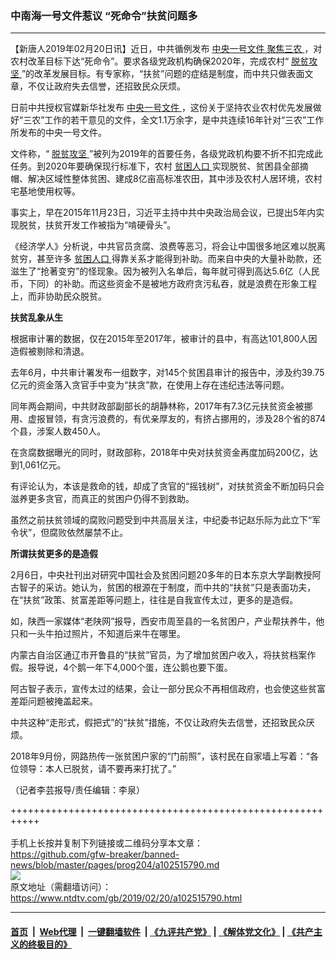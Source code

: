 ### 中南海一号文件惹议 “死命令”扶贫问题多
------------------------

<div class="post_content">
 <p>
  【新唐人2019年02月20日讯】近日，中共循例发布
  <a href="https://www.ntdtv.com/gb/中央一号文件.htm">
   中央一号文件
  </a>
  <a href="https://www.ntdtv.com/gb/聚焦三农.htm">
   聚焦三农
  </a>
  ，对农村改革目标下达“死命令”。要求各级党政机构确保2020年，完成农村“
  <a href="https://www.ntdtv.com/gb/脱贫攻坚.htm">
   脱贫攻坚
  </a>
  ”的改革发展目标。有专家称，“扶贫”问题的症结是制度，而中共只做表面文章，不仅让政府失去信誉，还招致民众厌烦。
 </p>
 <p>
  日前中共授权官媒新华社发布
  <a href="https://www.ntdtv.com/gb/中央一号文件.htm">
   中央一号文件
  </a>
  ，这份关于坚持农业农村优先发展做好“三农”工作的若干意见的文件，全文1.1万余字，是中共连续16年针对“三农”工作所发布的中央一号文件。
 </p>
 <p>
  文件称，“
  <a href="https://www.ntdtv.com/gb/脱贫攻坚.htm">
   脱贫攻坚
  </a>
  ”被列为2019年的首要任务，各级党政机构要不折不扣完成此任务。到2020年要确保现行标准下，农村
  <a href="https://www.ntdtv.com/gb/贫困人口.htm">
   贫困人口
  </a>
  实现脱贫、贫困县全部摘帽、解决区域性整体贫困、建成8亿亩高标准农田，其中涉及农村人居环境，农村宅基地使用权等。
 </p>
 <p>
  事实上，早在2015年11月23日，习近平主持中共中央政治局会议，已提出5年内实现脱贫，扶贫开发工作被指为“啃硬骨头”。
 </p>
 <p>
  《经济学人》分析说，中共官员贪腐、浪费等恶习，将会让中国很多地区难以脱离贫穷，甚至许多
  <a href="https://www.ntdtv.com/gb/贫困人口.htm">
   贫困人口
  </a>
  得靠关系才能得到补助。而来自中央的大量补助款，还滋生了“抢著变穷”的怪现象。因为被列入名单后，每年就可得到高达5.6亿（人民币，下同）的补助。而这些资金不是被地方政府贪污私吞，就是浪费在形象工程上，而非协助民众脱贫。
 </p>
 <p>
  <strong>
   扶贫乱象从生
  </strong>
 </p>
 <p>
  根据审计署的数据，仅在2015年至2017年，被审计的县中，有高达101,800人因造假被剔除和清退。
 </p>
 <p>
  去年6月，中共审计署发布一组数字，对145个贫困县审计的报告中，涉及约39.75亿元的资金落入贪官手中变为“扶贪”款，在使用上存在违纪违法等问题。
 </p>
 <p>
  同年两会期间，中共财政部副部长的胡静林称，2017年有7.3亿元扶贫资金被挪用、虚报冒领，有贪污浪费的，有优亲厚友的，有挤占挪用的，涉及28个省的874个县，涉案人数450人。
 </p>
 <p>
  在贪腐数据曝光的同时，财政部称，2018年中央对扶贫资金再度加码200亿，达到1,061亿元。
 </p>
 <p>
  有评论认为，本该是救命的钱，却成了贪官的“摇钱树”，对扶贫资金不断加码只会滋养更多贪官，而真正的贫困户仍得不到救助。
 </p>
 <p>
  虽然之前扶贫领域的腐败问题受到中共高层关注，中纪委书记赵乐际为此立下“军令状”，但腐败依然屡禁不止。
 </p>
 <p>
  <strong>
   所谓扶贫更多的是造假
  </strong>
 </p>
 <p>
  2月6日，中央社刊出对研究中国社会及贫困问题20多年的日本东京大学副教授阿古智子的采访。她认为，贫困的根源在于制度，而中共的“扶贫”只是表面功夫，在“扶贫”政策、贫富差距等问题上，往往是自我宣传太过，更多的是造假。
 </p>
 <p>
  如，陕西一家媒体“老陕网”报导，西安市周至县的一名贫困户，产业帮扶养牛，他只和一头牛拍过照片，不知道后来牛在哪里。
 </p>
 <p>
  内蒙古自治区通辽市开鲁县的“扶贫”官员，为了增加贫困户收入，将扶贫档案作假。报导说，4个鹅一年下4,000个蛋，连公鹅也要下蛋。
 </p>
 <p>
  阿古智子表示，宣传太过的结果，会让一部分民众不再相信政府，也会使这些贫富差距问题被掩盖起来。
 </p>
 <p>
  中共这种“走形式，假把式”的“扶贫”措施，不仅让政府失去信誉，还招致民众厌烦。
 </p>
 <p>
  2018年9月份，网路热传一张贫困户家的“门前照”，该村民在自家墙上写着：“各位领导：本人已脱贫，请不要再来打扰了。”
 </p>
 <p>
  （记者李芸报导/责任编辑：李泉）
 </p>
 <div class="single_ad">
 </div>
</div>

+++++++++++++++++++++++++++++++++++++++++++++++++++++++++++<br/><br/>
手机上长按并复制下列链接或二维码分享本文章：<br/>
https://github.com/gfw-breaker/banned-news/blob/master/pages/prog204/a102515790.md <br/>
<a href='https://github.com/gfw-breaker/banned-news/blob/master/pages/prog204/a102515790.md'><img src='https://github.com/gfw-breaker/banned-news/blob/master/pages/prog204/a102515790.md.png'/></a> <br/>
原文地址（需翻墙访问）：https://www.ntdtv.com/gb/2019/02/20/a102515790.html


------------------------
#### [首页](https://github.com/gfw-breaker/banned-news/blob/master/README.md) &nbsp;|&nbsp; [Web代理](https://github.com/labour-camp/helloworld) &nbsp;|&nbsp; [一键翻墙软件](https://github.com/gfw-breaker/nogfw/blob/master/README.md) &nbsp;| [《九评共产党》](https://github.com/gfw-breaker/9ping.md/blob/master/README.md#九评之一评共产党是什么) | [《解体党文化》](https://github.com/gfw-breaker/jtdwh.md/blob/master/README.md) | [《共产主义的终极目的》](https://github.com/gfw-breaker/gczydzjmd.md/blob/master/README.md)

